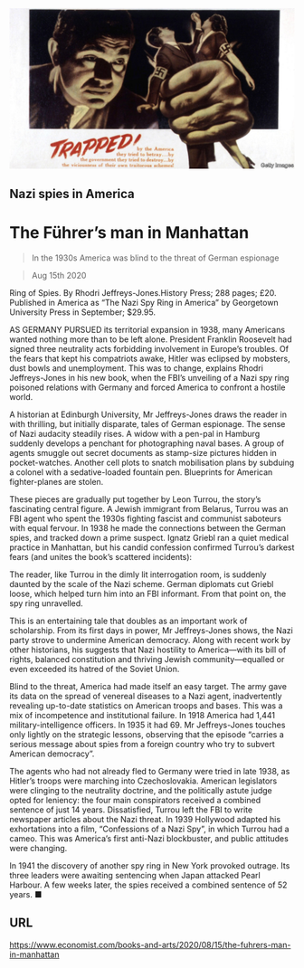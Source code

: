 ![](./images/20200815_BKP504.jpg)

## Nazi spies in America

# The Führer’s man in Manhattan

> In the 1930s America was blind to the threat of German espionage

> Aug 15th 2020

Ring of Spies. By Rhodri Jeffreys-Jones.History Press; 288 pages; £20. Published in America as “The Nazi Spy Ring in America” by Georgetown University Press in September; $29.95.

AS GERMANY PURSUED its territorial expansion in 1938, many Americans wanted nothing more than to be left alone. President Franklin Roosevelt had signed three neutrality acts forbidding involvement in Europe’s troubles. Of the fears that kept his compatriots awake, Hitler was eclipsed by mobsters, dust bowls and unemployment. This was to change, explains Rhodri Jeffreys-Jones in his new book, when the FBI’s unveiling of a Nazi spy ring poisoned relations with Germany and forced America to confront a hostile world.

A historian at Edinburgh University, Mr Jeffreys-Jones draws the reader in with thrilling, but initially disparate, tales of German espionage. The sense of Nazi audacity steadily rises. A widow with a pen-pal in Hamburg suddenly develops a penchant for photographing naval bases. A group of agents smuggle out secret documents as stamp-size pictures hidden in pocket-watches. Another cell plots to snatch mobilisation plans by subduing a colonel with a sedative-loaded fountain pen. Blueprints for American fighter-planes are stolen.

These pieces are gradually put together by Leon Turrou, the story’s fascinating central figure. A Jewish immigrant from Belarus, Turrou was an FBI agent who spent the 1930s fighting fascist and communist saboteurs with equal fervour. In 1938 he made the connections between the German spies, and tracked down a prime suspect. Ignatz Griebl ran a quiet medical practice in Manhattan, but his candid confession confirmed Turrou’s darkest fears (and unites the book’s scattered incidents):

The reader, like Turrou in the dimly lit interrogation room, is suddenly daunted by the scale of the Nazi scheme. German diplomats cut Griebl loose, which helped turn him into an FBI informant. From that point on, the spy ring unravelled.

This is an entertaining tale that doubles as an important work of scholarship. From its first days in power, Mr Jeffreys-Jones shows, the Nazi party strove to undermine American democracy. Along with recent work by other historians, his suggests that Nazi hostility to America—with its bill of rights, balanced constitution and thriving Jewish community—equalled or even exceeded its hatred of the Soviet Union.

Blind to the threat, America had made itself an easy target. The army gave its data on the spread of venereal diseases to a Nazi agent, inadvertently revealing up-to-date statistics on American troops and bases. This was a mix of incompetence and institutional failure. In 1918 America had 1,441 military-intelligence officers. In 1935 it had 69. Mr Jeffreys-Jones touches only lightly on the strategic lessons, observing that the episode “carries a serious message about spies from a foreign country who try to subvert American democracy”.

The agents who had not already fled to Germany were tried in late 1938, as Hitler’s troops were marching into Czechoslovakia. American legislators were clinging to the neutrality doctrine, and the politically astute judge opted for leniency: the four main conspirators received a combined sentence of just 14 years. Dissatisfied, Turrou left the FBI to write newspaper articles about the Nazi threat. In 1939 Hollywood adapted his exhortations into a film, “Confessions of a Nazi Spy”, in which Turrou had a cameo. This was America’s first anti-Nazi blockbuster, and public attitudes were changing.

In 1941 the discovery of another spy ring in New York provoked outrage. Its three leaders were awaiting sentencing when Japan attacked Pearl Harbour. A few weeks later, the spies received a combined sentence of 52 years. ■

## URL

https://www.economist.com/books-and-arts/2020/08/15/the-fuhrers-man-in-manhattan
